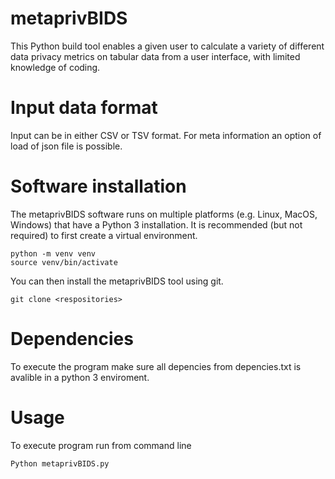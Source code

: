 # metaprivBIDS

This Python build tool enables a given user to calculate a variety of different data privacy metrics on tabular data from a user interface, with limited knowledge of coding.  

# Input data format

Input can be in either CSV or TSV format. 
For meta information an option of load of json file is possible. 

# Software installation

The metaprivBIDS software runs on multiple platforms (e.g. Linux, MacOS, Windows) that have a Python 3 installation.
It is recommended (but not required) to first create a virtual environment.

```console 
python -m venv venv
source venv/bin/activate
```

You can then install the metaprivBIDS tool using git.

```console
git clone <respositories>
```


# Dependencies

To execute the program make sure all depencies from depencies.txt is avalible in a python 3 enviroment. 

# Usage

To execute program run from command line 

```console
Python metaprivBIDS.py
```


